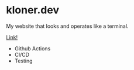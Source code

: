 # kloner.dev

My website that looks and operates like a terminal.

[Link!](https://kloner.dev)

- Github Actions
- CI/CD
- Testing
